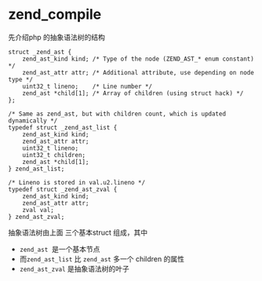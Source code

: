 # zend_compile
先介绍php 的抽象语法树的结构
```
struct _zend_ast {
	zend_ast_kind kind; /* Type of the node (ZEND_AST_* enum constant) */
	zend_ast_attr attr; /* Additional attribute, use depending on node type */
	uint32_t lineno;    /* Line number */
	zend_ast *child[1]; /* Array of children (using struct hack) */
};

/* Same as zend_ast, but with children count, which is updated dynamically */
typedef struct _zend_ast_list {
	zend_ast_kind kind;
	zend_ast_attr attr;
	uint32_t lineno;
	uint32_t children;
	zend_ast *child[1];
} zend_ast_list;

/* Lineno is stored in val.u2.lineno */
typedef struct _zend_ast_zval {
	zend_ast_kind kind;
	zend_ast_attr attr;
	zval val;
} zend_ast_zval;
```
抽象语法树由上面 三个基本struct 组成，其中

- `zend_ast`  是一个基本节点
- 而`zend_ast_list` 比 `zend_ast` 多一个 children 的属性
- `zend_ast_zval` 是抽象语法树的叶子
